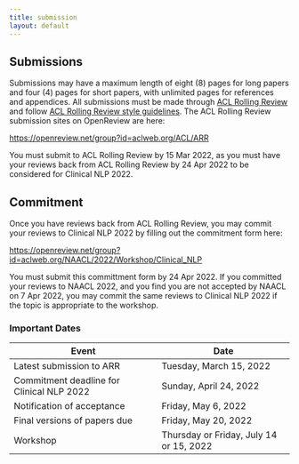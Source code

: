 ```yaml
---
title: submission
layout: default
---
```


## Submissions

Submissions may have a maximum length of eight (8) pages for long papers and four (4) pages for short papers, with unlimited pages for references and appendices.
All submissions must be made through [ACL Rolling Review](https://aclrollingreview.org/) and follow [ACL Rolling Review style guidelines](https://aclrollingreview.org/cfp).
The ACL Rolling Review submission sites on OpenReview are here:

https://openreview.net/group?id=aclweb.org/ACL/ARR

You must submit to ACL Rolling Review by 15 Mar 2022, as you must have your reviews back from ACL Rolling Review by 24 Apr 2022 to be considered for Clinical NLP 2022.


## Commitment

Once you have reviews back from ACL Rolling Review, you may commit your reviews to Clinical NLP 2022 by filling out the commitment form here:

https://openreview.net/group?id=aclweb.org/NAACL/2022/Workshop/Clinical_NLP

You must submit this committment form by 24 Apr 2022.
If you committed your reviews to NAACL 2022, and you find you are not accepted by NAACL on 7 Apr 2022, you may commit the same reviews to Clinical NLP 2022 if the topic is appropriate to the workshop.


### Important Dates

| Event                                     | Date                                    |
| ----------------------------------------- | --------------------------------------- |
| Latest submission to ARR                  | Tuesday, March 15, 2022                 |
| Commitment deadline for Clinical NLP 2022 | Sunday, April 24, 2022                  |
| Notification of acceptance                | Friday, May 6, 2022                     |
| Final versions of papers due              | Friday, May 20, 2022                    |
| Workshop                                  | Thursday or Friday, July 14 or 15, 2022 |
